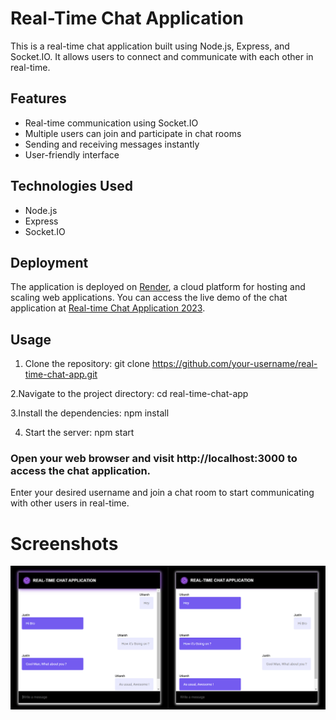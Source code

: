 # Real-Time Chat Application

This is a real-time chat application built using Node.js, Express, and Socket.IO. It allows users to connect and communicate with each other in real-time.

## Features

- Real-time communication using Socket.IO
- Multiple users can join and participate in chat rooms
- Sending and receiving messages instantly
- User-friendly interface

## Technologies Used

- Node.js
- Express
- Socket.IO

## Deployment

The application is deployed on [Render](https://render.com), a cloud platform for hosting and scaling web applications. You can access the live demo of the chat application at [Real-time Chat Application 2023](https://realtime-chatapplication.onrender.com/).

## Usage

1. Clone the repository:
   git clone https://github.com/your-username/real-time-chat-app.git

2.Navigate to the project directory:
  cd real-time-chat-app

3.Install the dependencies:
  npm install
  
4. Start the server:
  npm start


### Open your web browser and visit http://localhost:3000 to access the chat application.
Enter your desired username and join a chat room to start communicating with other users in real-time.


# Screenshots
![ChatApp](./screenshot.png)
